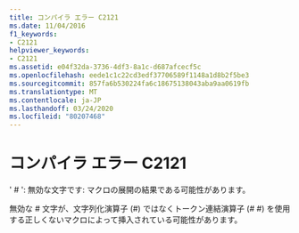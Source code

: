 ```yaml
---
title: コンパイラ エラー C2121
ms.date: 11/04/2016
f1_keywords:
- C2121
helpviewer_keywords:
- C2121
ms.assetid: e04f32da-3736-4df3-8a1c-d687afcecf5c
ms.openlocfilehash: eede1c1c22cd3edf37706589f1148a1d8b2f5be3
ms.sourcegitcommit: 857fa6b530224fa6c18675138043aba9aa0619fb
ms.translationtype: MT
ms.contentlocale: ja-JP
ms.lasthandoff: 03/24/2020
ms.locfileid: "80207468"
---
```

# <a name="compiler-error-c2121"></a>コンパイラ エラー C2121

' # ': 無効な文字です: マクロの展開の結果である可能性があります。

無効な # 文字が、文字列化演算子 (#) ではなくトークン連結演算子 (# #) を使用する正しくないマクロによって挿入されている可能性があります。

